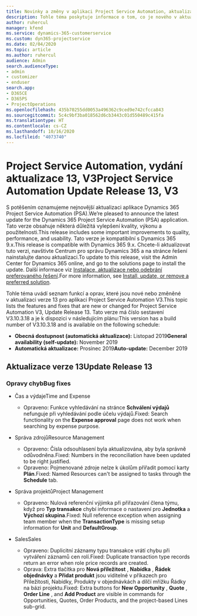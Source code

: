 ```yaml
---
title: Novinky a změny v aplikaci Project Service Automation, aktualizace verze 13, V3
description: Tohle téma poskytuje informace o tom, co je nového v aktualizaci verze 13 pro aplikaci Project Service Automation V3.
author: ruhercul
manager: kfend
ms.service: dynamics-365-customerservice
ms.custom: dyn365-projectservice
ms.date: 02/04/2020
ms.topic: article
ms.author: ruhercul
audience: Admin
search.audienceType:
- admin
- customizer
- enduser
search.app:
- D365CE
- D365PS
- ProjectOperations
ms.openlocfilehash: 435b70255dd0053a496362c9ced9e742cfcca843
ms.sourcegitcommit: 5c4c9bf3ba018562d6cb3443c01d550489c415fa
ms.translationtype: HT
ms.contentlocale: cs-CZ
ms.lasthandoff: 10/16/2020
ms.locfileid: "4073740"
---
```

# <a name="project-service-automation-update-release-13-v3"></a><span data-ttu-id="a1a24-103">Project Service Automation, vydání aktualizace 13, V3</span><span class="sxs-lookup"><span data-stu-id="a1a24-103">Project Service Automation Update Release 13, V3</span></span>
<span data-ttu-id="a1a24-104">S potěšením oznamujeme nejnovější aktualizaci aplikace Dynamics 365 Project Service Automation (PSA).</span><span class="sxs-lookup"><span data-stu-id="a1a24-104">We’re pleased to announce the latest update for the Dynamics 365 Project Service Automation (PSA) application.</span></span> <span data-ttu-id="a1a24-105">Tato verze obsahuje některá důležitá vylepšení kvality, výkonu a použitelnosti.</span><span class="sxs-lookup"><span data-stu-id="a1a24-105">This release includes some important improvements to quality, performance, and usability.</span></span> <span data-ttu-id="a1a24-106">Tato verze je kompatibilní s Dynamics 365 9.x.</span><span class="sxs-lookup"><span data-stu-id="a1a24-106">This release is compatible with Dynamics 365 9.x.</span></span> <span data-ttu-id="a1a24-107">Chcete-li aktualizovat tuto verzi, navštivte Centrum pro správu Dynamics 365 a na stránce řešení nainstalujte danou aktualizaci.</span><span class="sxs-lookup"><span data-stu-id="a1a24-107">To update to this release, visit the Admin Center for Dynamics 365 online, and go to the solutions page to install the update.</span></span> <span data-ttu-id="a1a24-108">Další informace viz [Instalace, aktualizace nebo odebrání preferovaného řešení](https://docs.microsoft.com/power-platform/admin/install-remove-preferred-solution).</span><span class="sxs-lookup"><span data-stu-id="a1a24-108">For more information, see [Install, update, or remove a preferred solution](https://docs.microsoft.com/power-platform/admin/install-remove-preferred-solution).</span></span>

<span data-ttu-id="a1a24-109">Tohle téma uvádí seznam funkcí a oprav, které jsou nové nebo změněné v aktualizaci verze 13 pro aplikaci Project Service Automation V3.</span><span class="sxs-lookup"><span data-stu-id="a1a24-109">This topic lists the features and fixes that are new or changed for Project Service Automation V3, Update Release 13.</span></span> <span data-ttu-id="a1a24-110">Tato verze má číslo sestavení V3.10.3.18 a je k dispozici v následujícím plánu:</span><span class="sxs-lookup"><span data-stu-id="a1a24-110">This version has a build number of V3.10.3.18 and is available on the following schedule:</span></span>

- <span data-ttu-id="a1a24-111">**Obecná dostupnost (automatická aktualizace):** Listopad 2019</span><span class="sxs-lookup"><span data-stu-id="a1a24-111">**General availability (self-update):** November 2019</span></span>
- <span data-ttu-id="a1a24-112">**Automatická aktualizace:** Prosinec 2019</span><span class="sxs-lookup"><span data-stu-id="a1a24-112">**Auto-update:** December 2019</span></span>


## <a name="update-release-13"></a><span data-ttu-id="a1a24-113">Aktualizace verze 13</span><span class="sxs-lookup"><span data-stu-id="a1a24-113">Update Release 13</span></span> 

### <a name="bug-fixes"></a><span data-ttu-id="a1a24-114">Opravy chyb</span><span class="sxs-lookup"><span data-stu-id="a1a24-114">Bug fixes</span></span>

- <span data-ttu-id="a1a24-115">Čas a výdaje</span><span class="sxs-lookup"><span data-stu-id="a1a24-115">Time and Expense</span></span>

     - <span data-ttu-id="a1a24-116">Opraveno: Funkce vyhledávání na stránce **Schválení výdajů** nefunguje při vyhledávání podle účelu výdajů.</span><span class="sxs-lookup"><span data-stu-id="a1a24-116">Fixed: Search functionality on the **Expense approval** page does not work when searching by expense purpose.</span></span>

- <span data-ttu-id="a1a24-117">Správa zdrojů</span><span class="sxs-lookup"><span data-stu-id="a1a24-117">Resource Management</span></span>

     - <span data-ttu-id="a1a24-118">Opraveno: Čísla odsouhlasení byla aktualizována, aby byla správně odůvodněna.</span><span class="sxs-lookup"><span data-stu-id="a1a24-118">Fixed: Numbers in the reconciliation have been updated to be right justified.</span></span>
     - <span data-ttu-id="a1a24-119">Opraveno: Pojmenované zdroje nelze k úkolům přiřadit pomocí karty **Plán**.</span><span class="sxs-lookup"><span data-stu-id="a1a24-119">Fixed: Named Resources can't be assigned to tasks through the **Schedule** tab.</span></span>

- <span data-ttu-id="a1a24-120">Správa projektů</span><span class="sxs-lookup"><span data-stu-id="a1a24-120">Project Management</span></span>

     - <span data-ttu-id="a1a24-121">Opraveno: Nulová referenční výjimka při přiřazování člena týmu, když pro **Typ transakce** chybí informace o nastavení pro **Jednotka** a **Výchozí skupina**.</span><span class="sxs-lookup"><span data-stu-id="a1a24-121">Fixed: Null reference exception when assigning team member when the **TransactionType** is missing setup information for **Unit** and **DefaultGroup**.</span></span>

- <span data-ttu-id="a1a24-122">Sales</span><span class="sxs-lookup"><span data-stu-id="a1a24-122">Sales</span></span>

     - <span data-ttu-id="a1a24-123">Opraveno: Duplicitní záznamy typu transakce vrátí chybu při vytváření záznamů cen rolí.</span><span class="sxs-lookup"><span data-stu-id="a1a24-123">Fixed: Duplicate transaction type records return an error when role price records are created.</span></span>
     - <span data-ttu-id="a1a24-124">Oprava: Extra tlačítka pro **Nová příležitost** , **Nabídka** , **Řádek objednávky** a **Přidat produkt** jsou viditelné v příkazech pro Příležitosti, Nabídky, Produkty v objednávkách a dílčí mřížku Řádky na bázi projektu.</span><span class="sxs-lookup"><span data-stu-id="a1a24-124">Fixed: Extra buttons for **New Opportunity** , **Quote** , **Order Line** , and **Add Product** are visible in commands for Opportunities, Quotes, Order Products, and the project-based Lines sub-grid.</span></span>


